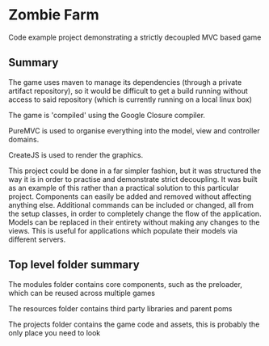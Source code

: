 # Zombie Farm
Code example project demonstrating a strictly decoupled MVC based game

## Summary

The game uses maven to manage its dependencies (through a private artifact repository), so it would be difficult to get a build running without access to said repository (which is currently running on a local linux box)

The game is 'compiled' using the Google Closure compiler.

PureMVC is used to organise everything into the model, view and controller domains.

CreateJS is used to render the graphics.

This project could be done in a far simpler fashion, but it was structured the way it is in order to practise and demonstrate strict decoupling. It was built as an example of this rather than a practical solution to this particular project.
Components can easily be added and removed without affecting anything else. Additional commands can be included or changed, all from the setup classes, in order to completely change the flow of the application.
Models can be replaced in their entirety without making any changes to the views. This is useful for applications which populate their models via different servers.

## Top level folder summary

The modules folder contains core components, such as the preloader, which can be reused across multiple games

The resources folder contains third party libraries and parent poms

The projects folder contains the game code and assets, this is probably the only place you need to look